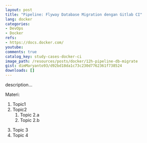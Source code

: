 ```yaml
---
layout: post
title: "Pipeline: Flyway Database Migration dengan Gitlab CI"
lang: docker
categories:
- DevOps
- Docker
refs: 
- https://docs.docker.com/
youtube: 
comments: true
catalog_key: study-cases-docker-ci
image_path: /resources/posts/docker/12h-pipeline-db-migrate
gist: dimMaryanto93/d92bd18da1c73c230d7762361f738524
downloads: []
---
```



description...

Materi: 

1. Topic1
2. Topic2
    1. Topic 2.a
    2. Topic 2.b
<!--more-->
3. Topic 3
4. Topic 4